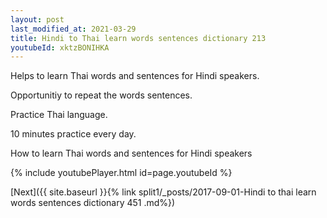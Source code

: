 ```yaml
---
layout: post
last_modified_at: 2021-03-29
title: Hindi to Thai learn words sentences dictionary 213 
youtubeId: xktzBONIHKA
---
```

 
 
Helps to learn Thai words and sentences for Hindi speakers.

Opportunitiy to repeat the words sentences. 

Practice Thai language. 
 
10 minutes practice every day. 
 
How to learn Thai words and sentences for Hindi speakers 
 
{% include youtubePlayer.html id=page.youtubeId %}
 
 
[Next]({{ site.baseurl }}{% link  split1/_posts/2017-09-01-Hindi to thai learn words sentences dictionary 451 .md%})
 
